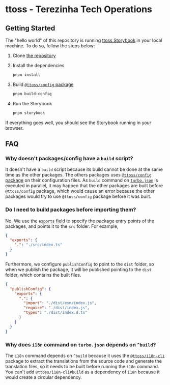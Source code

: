 # ttoss - Terezinha Tech Operations

## Getting Started

The "hello world" of this repository is running [ttoss Storybook](https://storybook.ttoss.dev/) in your local machine. To do so, follow the steps below:

1. Clone [the repository](https://github.com/ttoss/ttoss)
1. Install the dependencies

   ```sh
   pnpm install
   ```

1. Build [`@ttoss/config` package](https://ttoss.dev/docs/modules/packages/config/)

   ```sh
   pnpm build:config
   ```

1. Run the Storybook

   ```sh
   pnpm storybook
   ```

If everything goes well, you should see the Storybook running in your browser.

## FAQ

### Why doesn't packages/config have a `build` script?

It doesn't have a `build` script because its build cannot be done at the same time as the other packages. The others packages uses [`@ttoss/config` package](https://ttoss.dev/docs/modules/packages/config/) on their configuration files. As `build` command on [`turbo.json`](https://github.com/ttoss/ttoss/blob/main/turbo.json) is executed in parallel, it may happen that the other packages are built before `@ttoss/config` package, which would cause an error because the other packages would try to use `@ttoss/config` package before it was built.

### Do I need to build packages before importing them?

No. We use the [`exports` field](https://nodejs.org/api/packages.html#package-entry-points) to specify the package entry points of the packages, and points it to the `src` folder. For example,

```json
{
  "exports": {
    ".": "./src/index.ts"
  }
}
```

Furthermore, we configure `publishConfig` to point to the `dist` folder, so when we publish the package, it will be published pointing to the `dist` folder, which contains the built files.

```json
{
  "publishConfig": {
    "exports": {
      ".": {
        "import": "./dist/esm/index.js",
        "require": "./dist/index.js",
        "types": "./dist/index.d.ts"
      }
    }
  }
}
```

### Why does `i18n` command on `turbo.json` depends on `^build`?

The `i18n` command depends on `^build` because it uses the [`@ttoss/i18n-cli`](https://ttoss.dev/docs/modules/packages/i18n-cli/) package to extract the translations from the source code and generate the translation files, so it needs to be built before running the `i18n` command. You can't add `@ttoss/i18n-cli#build` as a dependency of `i18n` because it would create a circular dependency.
